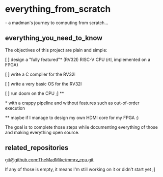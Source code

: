 # everything\_from\_scratch 

\- a madman's journey to computing from scratch...

## everything\_you\_need\_to\_know

The objectives of this project are plain and simple: 


[ ] design a \"fully featured\"\* (RV32I) RISC-V CPU (rtl, implemented on a FPGA)


[ ] write a C compiler for the RV32I


[ ] write a very basic OS for the RV32I


[ ] run doom on the CPU ;\] \*\*


\* with a crappy pipeline and without features such as out-of-order execution


\*\* maybe if I manage to design my own HDMI core for my FPGA :)


The goal is to complete those steps while documenting everything of those and making everything open source.


## related\_repositories


[git@github.com:TheMadMike/mmrv\_cpu.git](git@github.com:TheMadMike/mmrv\_cpu.git)



If any of those is empty, it means I'm still working on it or didn't start yet ;\]

